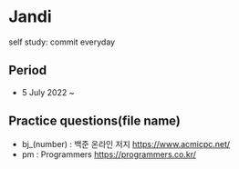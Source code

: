 # Jandi
self study: commit everyday

## Period
- 5 July 2022 ~

## Practice questions(file name)
- bj_(number) : 백준 온라인 저지 https://www.acmicpc.net/
- pm : Programmers https://programmers.co.kr/
